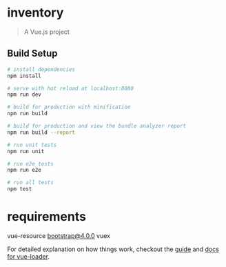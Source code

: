# inventory

> A Vue.js project

## Build Setup

``` bash
# install dependencies
npm install

# serve with hot reload at localhost:8080
npm run dev

# build for production with minification
npm run build

# build for production and view the bundle analyzer report
npm run build --report

# run unit tests
npm run unit

# run e2e tests
npm run e2e

# run all tests
npm test
```

# requirements
vue-resource
bootstrap@4.0.0
vuex

For detailed explanation on how things work, checkout the [guide](http://vuejs-templates.github.io/webpack/) and [docs for vue-loader](http://vuejs.github.io/vue-loader).
